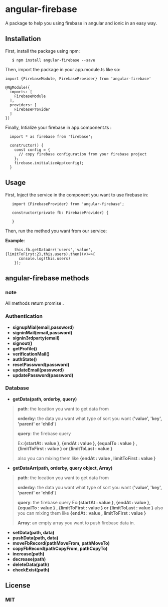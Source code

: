 # **angular-firebase**
 A package to help you using firebase in angular and ionic in an easy way.

## Installation
First, install the package using npm:

```
   $ npm install angular-firebase --save
```

Then, import the package in your app.module.ts like so:

```
import {FirebaseModule, FirebaseProvider} from 'angular-firebase'

@NgModule({
  imports: [
    FirebaseModule
  ],
  providers: [
    FirebaseProvider
  ]
})
```

Finally, Intialize your firebase in app.component.ts :
```
  import * as firebase from 'firebase';

  constructor() {
    const config = {
      // copy firebase configuration from your firebase project
    };
    firebase.initializeApp(config);
  }

```

## Usage
First, Inject the service in the component you want to use firebase in:

```
   import {FirebaseProvider} from 'angular-firebase';

   constructor(private fb: FirebaseProvider) {
 
   }
```

Then, run the method you want from our service:

**Example**:

```
    this.fb.getDataArr('users','value',{limitToFirst:2},this.users).then((v)=>{
      console.log(this.users)
    });
```

## angular-firebase methods

### note
All methods return promise .

### Authentication
- **signupMial(email,password)**
- **signinMail(email,password)**
- **signin3rdparty(email)**
- **signout()**
- **getProfile()**
- **verificationMail()**
- **authState()**
- **resetPassword(password)**
- **updateEmail(password)**
- **updatePassword(password)**

### Database
- **getData(path, orderby, query)**

> **path**: the location you want to get data from
>
> **orderby**: the data you want what type of sort you want (**'value', 'key', 'parent' or 'child'**)
>
> **query**: the firebase query 
>
> Ex:**{startAt : value }, {endAt : value }, {equalTo : value } , {limitToFirst : value } or {limitToLast : value }**
>
>also you can mixing them like **{endAt : value , limitToFirst : value }**


- **getDataArr(path, orderby, query object, Array)**

> **path**: the location you want to get data from
> 
> **orderby**: the data you want what type of sort you want (**'value', 'key', 'parent' or 'child'**)
> 
> **query**: the firebase query 
> Ex:**{startAt : value }, {endAt : value }, {equalTo : value } , {limitToFirst : value } or {limitToLast : value }**
> also you can mixing them like **{endAt : value , limitToFirst : value }**
> 
> **Array**: an empty array you want to push firebase data in.

- **setData(path, data)**
- **pushData(path, data)**
- **moveFbRecord(pathMoveFrom, pathMoveTo)**
- **copyFbRecord(pathCopyFrom, pathCopyTo)**
- **increase(path)**
- **decrease(path)**
- **deleteData(path)**
- **checkExist(path)**


## License
### MIT
